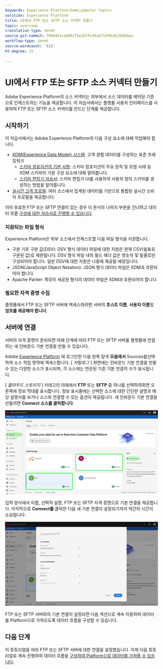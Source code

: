 ```yaml
---
keywords: Experience Platform;home;popular topics
solution: Experience Platform
title: UI에서 FTP 또는 SFTP 소스 커넥터 만들기
topic: overview
translation-type: tm+mt
source-git-commit: 799445eca080175e2bffc49c6714f0c812b9bbea
workflow-type: tm+mt
source-wordcount: '513'
ht-degree: 1%

---
```



# UI에서 FTP 또는 SFTP 소스 커넥터 만들기

Adobe Experience Platform의 소스 커넥터는 외부에서 소스 데이터를 예약된 기준으로 인제스트하는 기능을 제공합니다. 이 자습서에서는 플랫폼 사용자 인터페이스를 사용하여 FTP 또는 SFTP 소스 커넥터를 만드는 단계를 제공합니다.

## 시작하기

이 자습서에서는 Adobe Experience Platform의 다음 구성 요소에 대해 작업해야 합니다.

* [XDM(Experience Data Model) 시스템](../../../../../xdm/home.md): 고객 경험 데이터를 구성하는 표준 프레임워크
   * [스키마 컴포지션의 기본 사항](../../../../../xdm/schema/composition.md): 스키마 컴포지션의 주요 원칙 및 모범 사례 등 XDM 스키마의 기본 구성 요소에 대해 알아봅니다.
   * [스키마 편집기 자습서](../../../../../xdm/tutorials/create-schema-ui.md): 스키마 편집기 UI를 사용하여 사용자 정의 스키마를 생성하는 방법을 알아봅니다.
* [실시간 고객 프로필](../../../../../profile/home.md): 여러 소스에서 집계된 데이터를 기반으로 통합된 실시간 소비자 프로필을 제공합니다.

이미 유효한 FTP 또는 SFTP 연결이 있는 경우 이 문서의 나머지 부분을 건너뛰고 데이터 흐름 [구성에 대한 자습서로 진행할 수 있습니다](../../dataflow/batch/cloud-storage.md).

### 지원되는 파일 형식

Experience Platform은 외부 소스에서 인제스트할 다음 파일 형식을 지원합니다.

* 구분 기호 구분 값(DSV): DSV 형식 데이터 파일에 대한 지원은 현재 CSV(쉼표로 구분된 값)로 제한됩니다. DSV 형식 파일 내의 필드 헤더 값은 영숫자 및 밑줄로만 구성되어야 합니다. 일반 DSV에 대한 지원은 나중에 제공될 예정입니다.
* JSON(JavaScript Object Notation): JSON 형식 데이터 파일은 XDM과 호환되어야 합니다.
* Apache Pariter: 쪽모이 세공된 형식의 데이터 파일은 XDM과 호환되어야 합니다.

### 필요한 자격 증명 수집

플랫폼에서 FTP 또는 SFTP 서버에 액세스하려면 서버의 **호스트 이름**, **사용자 이름**&#x200B;및 **암호를 제공해야 합니다**.

## 서버에 연결

서버의 자격 증명이 준비되면 아래 단계에 따라 FTP 또는 SFTP 서버를 플랫폼에 연결하는 새 인바운드 기본 연결을 만들 수 있습니다.

Adobe <a href="https://platform.adobe.com" target="_blank">Experience Platform</a> 에 로그인한 다음 왼쪽 탐색 **모음에서** Sources를선택하여 소스 작업 영역에 액세스합니다. [ *카탈로그* ] 화면에는 인바운드 기본 연결을 만들 수 있는 다양한 소스가 표시되며, 각 소스에는 연관된 기존 기본 연결의 수가 표시됩니다.

[ *클라우드 스토리지* ] 카테고리 아래에서 **FTP** 또는 **SFTP** 중 하나를 선택하여화면 오른쪽에 정보 막대를 표시합니다. 정보 표시줄에는 선택한 소스에 대한 간단한 설명과 해당 설명서를 보거나 소스와 연결할 수 있는 옵션이 제공됩니다. 새 인바운드 기본 연결을 만들려면 **Connect 소스를 클릭합니다**.

![](../../../../images/tutorials/create/sftp/sftp_sources_catalog.png)

입력 양식에서 이름, 선택적 설명, FTP 또는 SFTP 자격 증명으로 기본 연결을 제공합니다. 마지막으로 **Connect를** 클릭한 다음 새 기본 연결이 설정되기까지 약간의 시간이 소요됩니다.

![](../../../../images/tutorials/create/sftp/sftp_credentials.png)

FTP 또는 SFTP 서버와의 기본 연결이 설정되면 다음 섹션으로 계속 이동하여 데이터를 Platform으로 가져오도록 데이터 흐름을 구성할 수 있습니다.

## 다음 단계

이 튜토리얼을 따라 FTP 또는 SFTP 서버에 대한 연결을 설정했습니다. 이제 다음 튜토리얼로 계속 진행하여 데이터 흐름을 [구성하여 Platform으로 데이터를 가져올 수 있습니다](../../dataflow/batch/cloud-storage.md).
